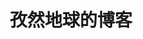 ---
home: true
layout: BlogHome
icon: home
title: 孜然地球的博客
bgImage: /assets/images/mine/leaf.jpeg
heroText: 孜然地球的博客
heroFullScreen: false
tagline: 人生苦短，我用...
footer: 孜然地球的博客
---